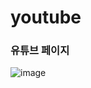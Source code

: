 # youtube

### 유튜브 페이지

![image](https://user-images.githubusercontent.com/51785795/210960019-183a0ade-b9e3-4a56-a591-a25ef3ad5f8c.png)
